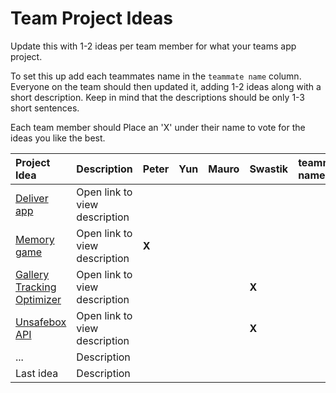 # Team Project Ideas

Update this with 1-2 ideas per team member for what your teams app project.

To set this up add each teammates name in the `teammate name` column. Everyone
on the team should then updated it, adding 1-2 ideas along with a short 
description. Keep in mind that the descriptions should be only 1-3 short
sentences. 

Each team member should Place an 'X' under their name to vote for the ideas 
you like the best.

| Project Idea | Description | Peter | Yun | Mauro | Swastik | teammate name | teammate name |
| :--- | :--- | :--- | :--- | :--- | :--- | :--- | :--- |
| [Deliver app](https://rviewer.io/app/developers/challenges/ggHVvFSDfHxc1UBaGHW9) | Open link to view description | | | | | | |
| [Memory game](https://rviewer.io/app/developers/challenges/3kvn5yKhfuM9bNZOg7SX) | Open link to view description | __X__ | | | | | |
| [Gallery Tracking Optimizer](https://go.rviewer.io/dev-gallery-tracking-optimizer/) | Open link to view description | | | | __X__ | | |
| [Unsafebox API](https://go.rviewer.io/unsafebox-api/) | Open link to view description | | | | __X__ | | |
| ... | Description | | | | | | |
| Last idea | Description | | | | | | |
